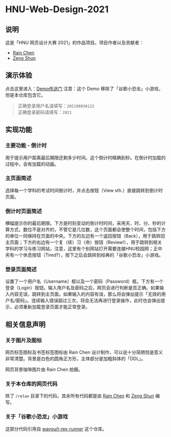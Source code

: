 # HNU-Web-Design-2021

## 说明

这是「HNU 网页设计大赛 2021」的作品项目。项目作者以及贡献者：
- [Rain Chen](https://github.com/Chen-Rain)
- [Zeng Shun](https://github.com/sleepy-chuan)

## 演示体验

点击这里进入：[Demo传送门](https://chen-rain.github.io/projects/demo/login.html)
注意：这个 Demo 移除了「谷歌小恐龙」小游戏，但是本仓库包含它。

> 正确登录用户名请填写：`202108030122`<br>
> 正确登录密码请填写：`2021`

## 实现功能

### 主要功能 - 倒计时

用于提示用户距离最后期限还剩多少时间。这个倒计时精确到秒。在倒计时加载的过程中，会有加载的动画。

### 主页面简述

选择每一个学科的考试时间倒计时，并点击按钮（View sth.）直接跳转到倒计时页面。

### 倒计时页面简述

横幅提示你的最后期限。下方是时刻变动的倒计时时间，采用天、时、分、秒的计算方式，数位不是对齐的，不管它是几位数，这个页面都会使整个时间，包括下方的单位一同保持在页面的中央。下方的左边有一个返回按钮（Back），用于跳转回主页面；下方的右边有一个复（续）习（命）按钮（Review!），用于跳转到相关学科的学习与练习网站，注意，这里有个别网站打开需要连接HNU校园网；正中央有一个休息按钮（Tired?），按下之后会跳转到经典的「谷歌小恐龙」小游戏。

### 登录页面简述

设置了一个用户名（Username）框以及一个密码（Password）框。下方有一个登录（Login）按钮。输入用户名及密码之后，网页会进行判断是否正确。如果输入内容无误，跳转到主页面。如果输入的内容有误，那么将会弹出提示「无效的用户名/密码」。连续输入错误超过三次，将会无法再进行登录操作，此时也会弹出提示，必须重新加载登录页面才能正常登录。

## 相关信息声明

### 关于图片及图标

网页标签图标及书签标签图标由 Rain Chen 设计制作，可以说十分简陋但是意义非常清楚。背景是白色的圆角正方形，主体部分是加粗斜体的「DDL」。

网页背景咖啡图片由 Rain Chen 拍摄。

### 关于本仓库的网页代码

除了 `/relax` 目录下的代码，其余所有代码都是由 [Rain Chen](https://github.com/Chen-Rain) 和 [Zeng Shun](https://github.com/sleepy-chuan) 编写。

### 关于「谷歌小恐龙」小游戏

这部分代码引用自 [wayou/t-rex-runner](https://github.com/wayou/t-rex-runner) 这个仓库。

